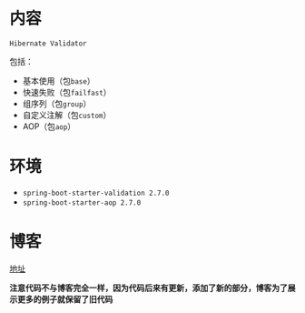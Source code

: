 # 内容

`Hibernate Validator`

包括：

- 基本使用（包`base`）
- 快速失败（包`failfast`）
- 组序列（包`group`）
- 自定义注解（包`custom`）
- AOP（包`aop`）

# 环境

- `spring-boot-starter-validation 2.7.0`
- `spring-boot-starter-aop 2.7.0`

# 博客

[地址](https://blog.csdn.net/qq_27525611/article/details/108492845)

**注意代码不与博客完全一样，因为代码后来有更新，添加了新的部分，博客为了展示更多的例子就保留了旧代码**
